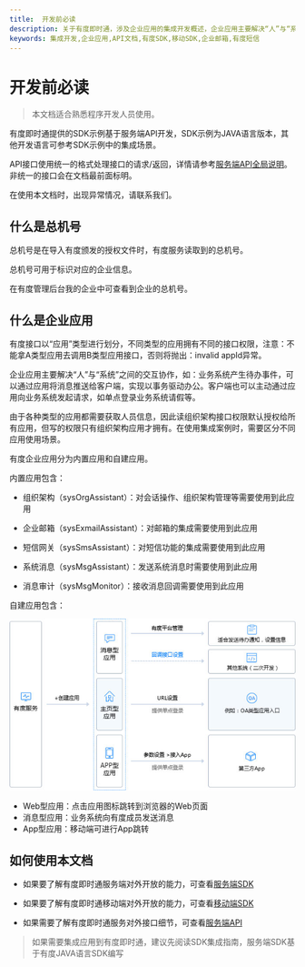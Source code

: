 ```yaml
---
title:  开发前必读
description: 关于有度即时通，涉及企业应用的集成开发概述，企业应用主要解决“人”与“系统”之间的交互协作。有度即时通提供的SDK示例基于服务端API开发，SDK示例为JAVA语言版本，其他开发语言可参考SDK示例中的集成场景。
keywords: 集成开发,企业应用,API文档,有度SDK,移动SDK,企业邮箱,有度短信
---
```


# 开发前必读

> 本文档适合熟悉程序开发人员使用。

有度即时通提供的SDK示例基于服务端API开发，SDK示例为JAVA语言版本，其他开发语言可参考SDK示例中的集成场景。

API接口使用统一的格式处理接口的请求/返回，详情请参考[服务端API全局说明](c01_00002.md)。非统一的接口会在文档最前面标明。

在使用本文档时，出现异常情况，请联系我们。

## 什么是总机号

总机号是在导入有度颁发的授权文件时，有度服务读取到的总机号。

总机号可用于标识对应的企业信息。

在有度管理后台我的企业中可查看到企业的总机号。

## 什么是企业应用

有度接口以“应用”类型进行划分，不同类型的应用拥有不同的接口权限，注意：不能拿A类型应用去调用B类型应用接口，否则将抛出：invalid appId异常。

企业应用主要解决“人”与“系统”之间的交互协作，如：业务系统产生待办事件，可以通过应用将消息推送给客户端，实现以事务驱动办公。客户端也可以主动通过应用向业务系统发起请求，如单点登录业务系统请假等。

由于各种类型的应用都需要获取人员信息，因此读组织架构接口权限默认授权给所有应用，但写的权限只有组织架构应用才拥有。在使用集成案例时，需要区分不同应用使用场景。

有度企业应用分为内置应用和自建应用。

内置应用包含：

- 组织架构（sysOrgAssistant）：对会话操作、组织架构管理等需要使用到此应用

- 企业邮箱（sysExmailAssistant）：对邮箱的集成需要使用到此应用

- 短信网关（sysSmsAssistant）：对短信功能的集成需要使用到此应用

- 系统消息（sysMsgAssistant）：发送系统消息时需要使用到此应用

- 消息审计（sysMsgMonitor）：接收消息回调需要使用到此应用

自建应用包含：

<div align=center><img src="res/c01_00001/p_flow2.jpg" alt="img" style="text-align:center;" /></div>

- Web型应用：点击应用图标跳转到浏览器的Web页面
- 消息型应用：业务系统向有度成员发送消息
- App型应用：移动端可进行App跳转

## 如何使用本文档
- 如果要了解有度即时通服务端对外开放的能力，可查看[服务端SDK](b01_00001.md)

- 如果要了解有度即时通移动端对外开放的能力，可查看[移动端SDK](d01_00001.md)

- 如果需要了解有度即时通服务对外接口细节，可查看[服务端API](c01_00001.md)

> 如果需要集成应用到有度即时通，建议先阅读SDK集成指南，服务端SDK基于有度JAVA语言SDK编写
